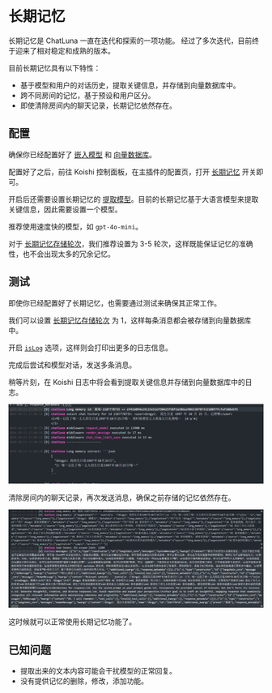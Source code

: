 # 长期记忆

长期记忆是 ChatLuna 一直在迭代和探索的一项功能。
经过了多次迭代，目前终于迎来了相对稳定和成熟的版本。

目前长期记忆具有以下特性：

- 基于模型和用户的对话历史，提取关键信息，并存储到向量数据库中。
- 跨不同房间的记忆，基于预设和用户区分。
- 即使清除房间内的聊天记录，长期记忆依然存在。

## 配置

确保你已经配置好了 [嵌入模型](../configure-embedding-model/introduction.md) 和 [向量数据库](../configure-vector-database/introduction.md)。

配置好了之后，前往 Koishi 控制面板，在主插件的配置页，打开 [长期记忆](../useful-configurations.md#longmemory) 开关即可。

开启后还需要设置长期记忆的 [提取模型](../useful-configurations.md#longmemoryextractmodel)。目前的长期记忆基于大语言模型来提取关键信息，因此需要设置一个模型。

推荐使用速度快的模型，如 `gpt-4o-mini`。

对于 [长期记忆存储轮次](../useful-configurations.md#longmemoryinterval)，我们推荐设置为 3-5 轮次，这样既能保证记忆的准确性，也不会出现太多的冗余记忆。

## 测试

即使你已经配置好了长期记忆，也需要通过测试来确保其正常工作。

我们可以设置 [长期记忆存储轮次](../useful-configurations.md#longmemoryinterval) 为 1，这样每条消息都会被存储到向量数据库中。

开启 [`isLog`](../useful-configurations.md#islog) 选项，这样则会打印出更多的日志信息。

完成后尝试和模型对话，发送多条消息。

稍等片刻，在 Koishi 日志中将会看到提取关键信息并存储到向量数据库中的日志。

![alt text](../../public/images/image-27.png)

清除房间内的聊天记录，再次发送消息，确保之前存储的记忆依然存在。

![alt](../../public/images/image-28.png)

这时候就可以正常使用长期记忆功能了。

## 已知问题

- 提取出来的文本内容可能会干扰模型的正常回复。
- 没有提供记忆的删除，修改，添加功能。
